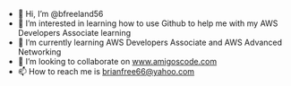 - 👋 Hi, I’m @bfreeland56
- 👀 I’m interested in learning how to use Github to help me with my AWS Developers Associate learning
- 🌱 I’m currently learning AWS Developers Associate and AWS Advanced Networking
- 💞️ I’m looking to collaborate on www.amigoscode.com
- 📫 How to reach me is brianfree66@yahoo.com


<!---
bfreeland56/bfreeland56 is a ✨ special ✨ repository because its `README.md` (this file) appears on your GitHub profile.
You can click the Preview link to take a look at your changes.
--->
